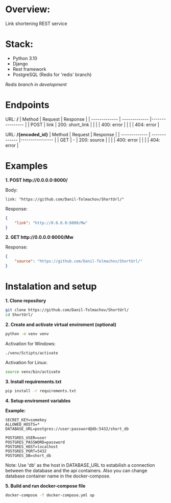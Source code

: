 # Overview:

Link shortening REST service

# Stack:

- Python 3.10
- Django
- Rest framework
- PostgreSQL (Redis for 'redis' branch)

*Redis branch in development*

# Endpoints

URL: **/**
| Method        | Request       | Response        |
| ------------- | ------------- |---------------- |
| POST          | link          | 200: short_link |
|               |               | 400: error      |
|               |               | 404: error      |

URL: **/{encoded_id}**
| Method        | Request       | Response        |
| ------------- | ------------- |---------------- |
| GET           | -             | 200: source     |
|               |               | 400: error      |
|               |               | 404: error      |

# Examples

**1. POST http://<area>0.0.0.0:8000/**

Body:
```
link: "https://github.com/Danil-Tolmachov/ShortUrl/"
```

Response:
```json
{
    "link": "http://0.0.0.0:8000/Mw"
}
```

**2. GET http://<area>0.0.0.0:8000/Mw**

Response:
```json
{
    "source": "https://github.com/Danil-Tolmachov/ShortUrl/"
}
```

# Instalation and setup

**1. Clone repository**
```sh
git clone https://github.com/Danil-Tolmachov/ShortUrl/
cd ShortUrl/
```

**2. Create and activate virtual enviroment (optional)**
```sh
python -m venv venv
```

Activation for Windows:
```sh
./venv/Sctipts/activate
```

Activation for Linux:
```sh
source venv/bin/activate
```

**3. Install requirements.txt**
```sh
pip install -r requirements.txt
```

**4. Setup enviroment variables**

**Example:**
```env
SECRET_KEY=somekey
ALLOWED_HOSTS=*
DATABASE_URL=postgres://user:password@db:5432/short_db

POSTGRES_USER=user
POSTGRES_PASSWORD=password
POSTGRES_HOST=localhost
POSTGRES_PORT=5432
POSTGRES_DB=short_db
```
Note: Use 'db' as the host in DATABASE_URL to estabilish a connection between the database and the api containers. Also you can change database container name in the docker-compose.

**5. Build and run docker-compose file**
```sh
docker-compose -f docker-compose.yml up
```
